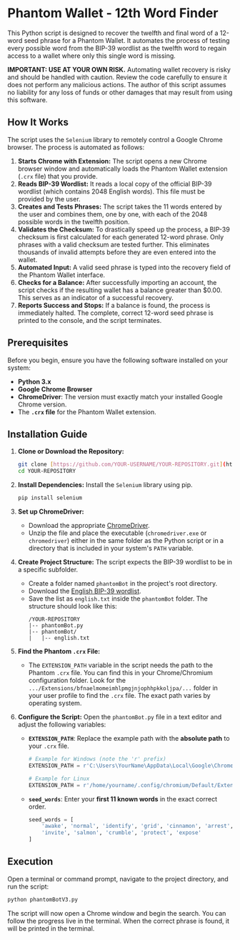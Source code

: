 # Phantom Wallet - 12th Word Finder

This Python script is designed to recover the twelfth and final word of a 12-word seed phrase for a Phantom Wallet. It automates the process of testing every possible word from the BIP-39 wordlist as the twelfth word to regain access to a wallet where only this single word is missing.

**IMPORTANT: USE AT YOUR OWN RISK.** Automating wallet recovery is risky and should be handled with caution. Review the code carefully to ensure it does not perform any malicious actions. The author of this script assumes no liability for any loss of funds or other damages that may result from using this software.

## How It Works

The script uses the `Selenium` library to remotely control a Google Chrome browser. The process is automated as follows:

1.  **Starts Chrome with Extension:** The script opens a new Chrome browser window and automatically loads the Phantom Wallet extension (`.crx` file) that you provide.
2.  **Reads BIP-39 Wordlist:** It reads a local copy of the official BIP-39 wordlist (which contains 2048 English words). This file must be provided by the user.
3.  **Creates and Tests Phrases:** The script takes the 11 words entered by the user and combines them, one by one, with each of the 2048 possible words in the twelfth position.
4.  **Validates the Checksum:** To drastically speed up the process, a BIP-39 checksum is first calculated for each generated 12-word phrase. Only phrases with a valid checksum are tested further. This eliminates thousands of invalid attempts before they are even entered into the wallet.
5.  **Automated Input:** A valid seed phrase is typed into the recovery field of the Phantom Wallet interface.
6.  **Checks for a Balance:** After successfully importing an account, the script checks if the resulting wallet has a balance greater than $0.00. This serves as an indicator of a successful recovery.
7.  **Reports Success and Stops:** If a balance is found, the process is immediately halted. The complete, correct 12-word seed phrase is printed to the console, and the script terminates.

## Prerequisites

Before you begin, ensure you have the following software installed on your system:

* **Python 3.x**
* **Google Chrome Browser**
* **ChromeDriver**: The version must exactly match your installed Google Chrome version.
* The **`.crx` file** for the Phantom Wallet extension.

## Installation Guide

1.  **Clone or Download the Repository:**
    ```bash
    git clone [https://github.com/YOUR-USERNAME/YOUR-REPOSITORY.git](https://github.com/YOUR-USERNAME/YOUR-REPOSITORY.git)
    cd YOUR-REPOSITORY
    ```

2.  **Install Dependencies:**
    Install the `Selenium` library using pip.
    ```bash
    pip install selenium
    ```

3.  **Set up ChromeDriver:**
    * Download the appropriate [ChromeDriver](https://googlechromelabs.github.io/chrome-for-testing/).
    * Unzip the file and place the executable (`chromedriver.exe` or `chromedriver`) either in the same folder as the Python script or in a directory that is included in your system's `PATH` variable.

4.  **Create Project Structure:**
    The script expects the BIP-39 wordlist to be in a specific subfolder.
    * Create a folder named `phantomBot` in the project's root directory.
    * Download the [English BIP-39 wordlist](https://github.com/bitcoin/bips/blob/master/bip-0039/english.txt).
    * Save the list as `english.txt` inside the `phantomBot` folder. The structure should look like this:
        ```
        /YOUR-REPOSITORY
        |-- phantomBot.py
        |-- phantomBot/
        |   |-- english.txt
        ```

5.  **Find the Phantom `.crx` File:**
    * The `EXTENSION_PATH` variable in the script needs the path to the Phantom `.crx` file. You can find this in your Chrome/Chromium configuration folder. Look for the `.../Extensions/bfnaelmomeimhlpmgjnjophhpkkoljpa/...` folder in your user profile to find the `.crx` file. The exact path varies by operating system.

6.  **Configure the Script:**
    Open the `phantomBot.py` file in a text editor and adjust the following variables:

    * **`EXTENSION_PATH`**: Replace the example path with the **absolute path** to your `.crx` file.
        ```python
        # Example for Windows (note the 'r' prefix)
        EXTENSION_PATH = r'C:\Users\YourName\AppData\Local\Google\Chrome\User Data\Default\Extensions\bfnaelmomeimhlpmgjnjophhpkkoljpa\25.20.0_0.crx'
        
        # Example for Linux
        EXTENSION_PATH = r'/home/yourname/.config/chromium/Default/Extensions/bfnaelmomeimhlpmgjnjophhpkkoljpa/25.20.0_0.crx'
        ```

    * **`seed_words`**: Enter your **first 11 known words** in the exact correct order.
        ```python
        seed_words = [
            'awake', 'normal', 'identify', 'grid', 'cinnamon', 'arrest',
            'invite', 'salmon', 'crumble', 'protect', 'expose'
        ]
        ```

## Execution

Open a terminal or command prompt, navigate to the project directory, and run the script:

```bash
python phantomBotV3.py
```

The script will now open a Chrome window and begin the search. You can follow the progress live in the terminal. When the correct phrase is found, it will be printed in the terminal.
